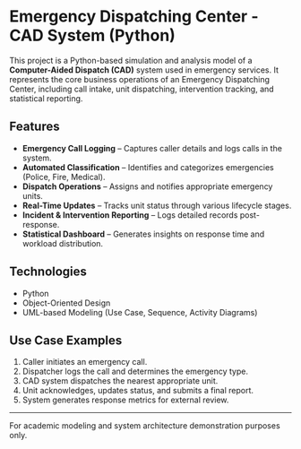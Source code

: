 # Emergency Dispatching Center - CAD System (Python)

This project is a Python-based simulation and analysis model of a **Computer-Aided Dispatch (CAD)** system used in emergency services. It represents the core business operations of an Emergency Dispatching Center, including call intake, unit dispatching, intervention tracking, and statistical reporting.

## Features

- **Emergency Call Logging** – Captures caller details and logs calls in the system.
- **Automated Classification** – Identifies and categorizes emergencies (Police, Fire, Medical).
- **Dispatch Operations** – Assigns and notifies appropriate emergency units.
- **Real-Time Updates** – Tracks unit status through various lifecycle stages.
- **Incident & Intervention Reporting** – Logs detailed records post-response.
- **Statistical Dashboard** – Generates insights on response time and workload distribution.

## Technologies

- Python
- Object-Oriented Design
- UML-based Modeling (Use Case, Sequence, Activity Diagrams)


##  Use Case Examples

1. Caller initiates an emergency call.
2. Dispatcher logs the call and determines the emergency type.
3. CAD system dispatches the nearest appropriate unit.
4. Unit acknowledges, updates status, and submits a final report.
5. System generates response metrics for external review.

---

For academic modeling and system architecture demonstration purposes only.
